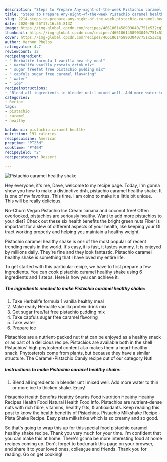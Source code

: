 ```yaml
---
description: "Steps to Prepare Any-night-of-the-week Pistachio caramel healthy shake"
title: "Steps to Prepare Any-night-of-the-week Pistachio caramel healthy shake"
slug: 2214-steps-to-prepare-any-night-of-the-week-pistachio-caramel-healthy-shake
date: 2020-06-26T17:16:55.813Z
image: https://img-global.cpcdn.com/recipes/4661861458903040/751x532cq70/pistachio-caramel-healthy-shake-recipe-main-photo.jpg
thumbnail: https://img-global.cpcdn.com/recipes/4661861458903040/751x532cq70/pistachio-caramel-healthy-shake-recipe-main-photo.jpg
cover: https://img-global.cpcdn.com/recipes/4661861458903040/751x532cq70/pistachio-caramel-healthy-shake-recipe-main-photo.jpg
author: Vernon Phelps
ratingvalue: 4.7
reviewcount: 12
recipeingredient:
- " Herbalife formula 1 vanilla healthy meal"
- " Herbalife vanilla protein drink mix"
- " sugar freefat free pistachio pudding mix"
- " capfuls sugar free caramel flavoring"
- " water"
- " ice"
recipeinstructions:
- "Blend all ingredients in blender until mixed well. Add more water to thin or more ice to thicken shake. Enjoy!"
categories:
- Recipe
tags:
- pistachio
- caramel
- healthy

katakunci: pistachio caramel healthy 
nutrition: 191 calories
recipecuisine: American
preptime: "PT23M"
cooktime: "PT46M"
recipeyield: "2"
recipecategory: Dessert

---
```



![Pistachio caramel healthy shake](https://img-global.cpcdn.com/recipes/4661861458903040/751x532cq70/pistachio-caramel-healthy-shake-recipe-main-photo.jpg)

Hey everyone, it's me, Dave, welcome to my recipe page. Today, I'm gonna show you how to make a distinctive dish, pistachio caramel healthy shake. It is one of my favorites. This time, I am going to make it a little bit unique. This will be really delicious.

No-Churn Vegan Pistachio Ice Cream banana and coconut free! Often overlooked, pistachios are seriously healthy. Want to add more pistachios to your diet? Check out these six health benefits the bright green nuts Fiber is important for a slew of different aspects of your health, like keeping your GI tract working properly and helping you maintain a healthy weight.

Pistachio caramel healthy shake is one of the most popular of recent trending meals in the world. It's easy, it is fast, it tastes yummy. It is enjoyed by millions daily. They're fine and they look fantastic. Pistachio caramel healthy shake is something that I have loved my entire life.


To get started with this particular recipe, we have to first prepare a few ingredients. You can cook pistachio caramel healthy shake using 6 ingredients and 1 steps. Here is how you can achieve it.

<!--inarticleads1-->

##### The ingredients needed to make Pistachio caramel healthy shake:

1. Take  Herbalife formula 1 vanilla healthy meal
1. Make ready  Herbalife vanilla protein drink mix
1. Get  sugar free/fat free pistachio pudding mix
1. Take  capfuls sugar free caramel flavoring
1. Take  water
1. Prepare  ice


Pistachios are a nutrient-packed nut that can be enjoyed as a healthy snack or as part of a delicious recipe. Pistachios are available both in the shell Pistachios&#39; high phytosterol content also makes them a heart-healthy snack. Phytosterols come from plants, but because they have a similar structure. The Caramel-Pistachio Candy recipe out of our category Nut! 

<!--inarticleads2-->

##### Instructions to make Pistachio caramel healthy shake:

1. Blend all ingredients in blender until mixed well. Add more water to thin or more ice to thicken shake. Enjoy!


Pistachio Health Benefits Healthy Snacks Food Nutrition Healthy Healthy Recipes Health Food Natural Health Food Info. Pistachios are nutrient-dense nuts with rich fibre, vitamins, healthy fats, &amp; antioxidants. Keep reading this post to know the health benefits of Pistachios. Pistachio Milkshake Recipe - Pista Shake Recipe. Easy pista milkshake which is so creamy and so good. 

So that's going to wrap this up for this special food pistachio caramel healthy shake recipe. Thank you very much for your time. I'm confident that you can make this at home. There's gonna be more interesting food at home recipes coming up. Don't forget to bookmark this page on your browser, and share it to your loved ones, colleague and friends. Thank you for reading. Go on get cooking!
